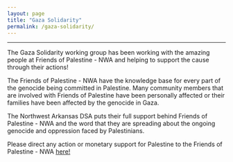 ```yaml
---
layout: page
title: "Gaza Solidarity"
permalink: /gaza-solidarity/
---
```

---
The Gaza Solidarity working group has been working with the amazing people at Friends of Palestine - NWA and helping to support the cause through their actions! 

The Friends of Palestine - NWA have the knowledge base for every part of the genocide being committed in Palestine. Many community members that are involved with Friends of Palestine have been personally affected or their families have been affected by the genocide in Gaza.

The Northwest Arkansas DSA puts their full support behind Friends of Palestine - NWA and the word that they are spreading about the ongoing genocide and oppression faced by Palestinians.

Please direct any action or monetary support for Palestine to the Friends of Palestine - NWA [here!](https://www.facebook.com/p/Friends-of-Palestine-NWA-61555082533749/)